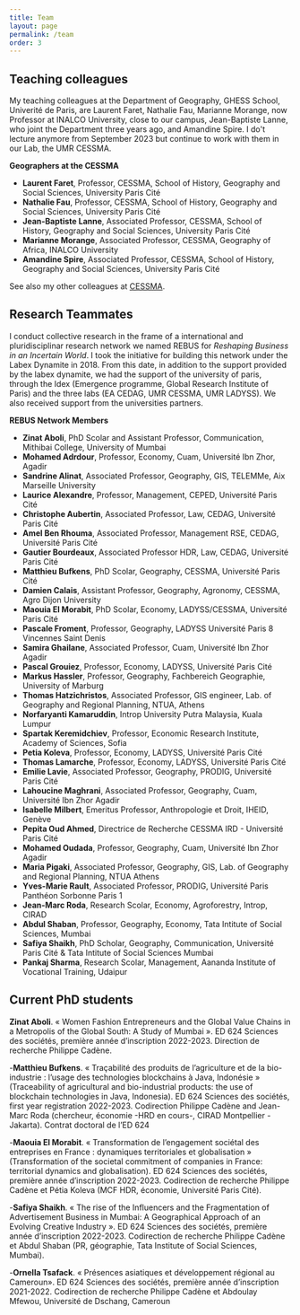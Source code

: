 ```yaml
---
title: Team
layout: page
permalink: /team
order: 3
---
```


## Teaching colleagues

My teaching colleagues at the Department of Geography, GHESS School, Univerité de Paris, are Laurent Faret, Nathalie Fau, Marianne Morange, now Professor at INALCO University, close to our campus, Jean-Baptiste Lanne, who joint the Department three years ago, and Amandine Spire. I do't lecture anymore from September 2023 but continue to work with them in our Lab, the UMR CESSMA.

**Geographers at the CESSMA**

- **Laurent Faret**, Professor, CESSMA, School of History, Geography and Social Sciences, University Paris Cité
- **Nathalie Fau**, Professor, CESSMA, School of History, Geography and Social Sciences, University Paris Cité
- **Jean-Baptiste Lanne**, Associated Professor, CESSMA, School of History, Geography and Social Sciences, University Paris Cité
- **Marianne Morange**, Associated Professor, CESSMA, Geography of Africa, INALCO University 
- **Amandine Spire**, Associated Professor, CESSMA, School of History, Geography and Social Sciences, University Paris Cité
 
See also my other colleagues at [CESSMA](https://www.cessma.org/).


## Research Teammates 

I conduct collective research in the frame of a international and pluridisciplinar research network we named REBUS for *Reshaping Business in an Incertain World*. I took the initiative for building this network under the Labex Dynamite in 2018. From this date, in addition to the support provided by the labex dynamite, we had the support of the university of paris, through the Idex (Emergence programme, Global Research Institute of Paris) and the three labs (EA CEDAG, UMR CESSMA, UMR LADYSS). We also received support from the universities partners.

**REBUS Network Members**

- **Zinat	Aboli**, PhD Scolar and Assistant Professor, Communication, Mithibai College, University of Mumbai 	
- **Mohamed	Adrdour**,	Professor, Economy, Cuam,	Université Ibn Zhor, Agadir	
- **Sandrine Alinat**, Associated Professor, Geography, GIS, TELEMMe, Aix Marseille University
- **Laurice	Alexandre**, Professor, Management, CEPED, Université Paris Cité	
- **Christophe	Aubertin**, Associated Professor, Law, CEDAG, Université Paris Cité
- **Amel	Ben Rhouma**,	Associated Professor, Management RSE, CEDAG, Université Paris Cité	
- **Gautier	Bourdeaux**, Associated Professor HDR, Law, CEDAG,	Université Paris Cité	
- **Matthieu	Bufkens**, PhD Scolar, Geography, CESSMA,	Université Paris Cité	
- **Damien	Calais**, Assistant Professor, Geography, Agronomy, CESSMA, Agro Dijon University
- **Maouia	El Morabit**, PhD Scolar, Economy, LADYSS/CESSMA,	Université Paris Cité
- **Pascale	Froment**, Professor, Geography, LADYSS	Université Paris 8 Vincennes Saint Denis
- **Samira 	Ghailane**, Associated Professor, Cuam,	Université Ibn Zhor Agadir	
- **Pascal	Grouiez**, Professor, Economy, LADYSS,	Université Paris Cité
- **Markus	Hassler**,	Professor, Geography,	Fachbereich Geographie,	University of Marburg	
- **Thomas	Hatzichristos**, Associated Professor, GIS engineer, Lab. of Geography and Regional Planning, NTUA, Athens	
- **Norfaryanti 	Kamaruddin**,		Introp	University Putra Malaysia, Kuala Lumpur
- **Spartak	Keremidchiev**,	Professor, Economic Research Institute,	Academy of Sciences, Sofia 	
- **Petia	Koleva**, Professor, Economy, LADYSS, Université Paris Cité	
- **Thomas	Lamarche**, Professor, Economy,	LADYSS, Université Paris Cité
- **Emilie 	Lavie**,	Associated Professor, Geography,	PRODIG,	Université Paris Cité
- **Lahoucine Maghrani**, Associated Professor, Geography, Cuam,	Université Ibn Zhor Agadir
- **Isabelle	Milbert**, Emeritus Professor, Anthropologie et Droit, IHEID, Genève	
- **Pepita	Oud Ahmed**, Directrice de Recherche CESSMA	IRD - Université Paris Cité		
- **Mohamed	Oudada**,	Professor, Geography, Cuam,	Université Ibn Zhor Agadir	
- **Maria	Pigaki**, Associated Professor, Geography, GIS, Lab. of Geography and Regional Planning,	NTUA Athens	
- **Yves-Marie	Rault**, Associated Professor, 	PRODIG,	Université Paris Panthéon Sorbonne Paris 1
- **Jean-Marc	Roda**,	Research Scolar, Economy, Agroforestry, Introp, CIRAD 
- **Abdul	Shaban**,	Professor, Geography, Economy, Tata Intitute of Social Sciences, Mumbai	
- **Safiya	Shaikh**,	PhD Scholar, Geography, Communication, Université Paris Cité & Tata Intitute of Social Sciences Mumbai
- **Pankaj Sharma**, Research Scolar, Management, Aananda Institute of Vocational Training, Udaipur


## Current PhD students

**Zinat Aboli**. « Women Fashion Entrepreneurs and the Global Value Chains in a Metropolis of the Global South: A Study of Mumbai ». ED 624 Sciences des sociétés, première année d’inscription 2022-2023. Direction de recherche Philippe Cadène. 

-**Matthieu Bufkens**. « Traçabilité des produits de l’agriculture et de la bio-industrie : l’usage des technologies blockchains à Java, Indonésie » (Traceability of agricultural and bio-industrial products: the use of blockchain technologies in Java, Indonesia). ED 624 Sciences des sociétés, first year registration 2022-2023. Codirection Philippe Cadène and Jean-Marc Roda (chercheur, économie -HRD en cours-, CIRAD Montpellier - Jakarta). Contrat doctoral de l’ED 624

-**Maouia El Morabit**. « Transformation de l’engagement sociétal des entreprises en France : dynamiques territoriales et globalisation » (Transformation of the societal commitment of companies in France: territorial dynamics and globalisation). ED 624 Sciences des sociétés, première année d’inscription 2022-2023. Codirection de recherche Philippe Cadène et Pétia Koleva (MCF HDR, économie, Université Paris Cité).

-**Safiya Shaikh**. « The rise of the Influencers and the Fragmentation of Advertisement Business in Mumbai: A Geographical Approach of an Evolving Creative Industry ». ED 624 Sciences des sociétés, première année d’inscription 2022-2023. Codirection de recherche Philippe Cadène et Abdul Shaban (PR, géographie, Tata Institute of Social Sciences, Mumbai). 

-**Ornella Tsafack**. « Présences asiatiques et développement régional au Cameroun». ED 624 Sciences des sociétés, première année d’inscription 2021-2022. Codirection de recherche Philippe Cadène et Abdoulay Mfewou, Université de Dschang, Cameroun

